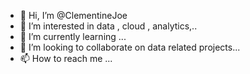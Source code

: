 - 👋 Hi, I’m @ClementineJoe
- 👀 I’m interested in data , cloud , analytics,..
- 🌱 I’m currently learning ...
- 💞️ I’m looking to collaborate on data related projects...
- 📫 How to reach me ...

<!---
ClementineJoe/ClementineJoe is a ✨ special ✨ repository because its `README.md` (this file) appears on your GitHub profile.
You can click the Preview link to take a look at your changes.
--->
